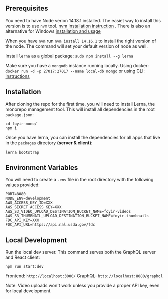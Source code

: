 ## Prerequisites

You need to have Node verion 14.18.1 installed. The easiet way to install this version is to use `nvm` tool. [nvm installation instruction](https://github.com/nvm-sh/nvm) . There is also an alternative for Windows [installation and usage](https://github.com/coreybutler/nvm-windows)

When you have `nvm` run `nvm install 14.16.1` to install the right version of the node. The command will set your default version of node as well.

Install `lerna` as a global package: `sudo npm install --g lerna`

Make sure you have a `mongodb` instance running locally. Using docker: `docker run -d -p 27017:27017 --name local-db mongo` or using CLI: [instructions](https://zellwk.com/blog/local-mongodb/)

## Installation

After cloning the repo for the first time, you will need to install Lerna, the monorepo management tool. This will install all dependencies in the root `package.json`:

```
cd foyir-mono/
npm i
```

Once you have lerna, you can install the dependencies for all apps that live in the `packages` directory **(server & client)**:

```
lerna bootstrap
```

## Environment Variables

You will need to create a `.env` file in the root directory with the following values provided:

```.env
PORT=8080
NODE_ENV=development
AWS_ACCESS_KEY_ID=XXX
AWS_SECRET_ACCESS_KEY=XXX
AWS_S3_VIDEO_UPLOAD_DESTINATION_BUCKET_NAME=foyir-videos
AWS_S3_THUMBNAIL_UPLOAD_DESTINATION_BUCKET_NAME=foyir-thumbnails
FDC_API_KEY=XXX
FDC_API_URL=https://api.nal.usda.gov/fdc
```

## Local Development

Run the local dev server. This command serves both the GraphQL server and React client:

```
npm run start:dev
```

Frontend: `http://localhost:3000/`
GraphQL: `http://localhost:8080/graphql`

Note: Video uploads won't work unless you provide a proper API key, even for local development.
